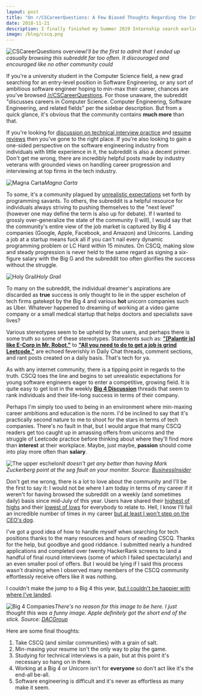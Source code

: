 ```yaml
---
layout: post
title: "On r/CSCareerQuestions: A Few Biased Thoughts Regarding the Internship Search From a Self-Proclaimed Mediocre Student"
date: 2018-11-21
description: I finally finished my Summer 2019 Internship search earlier this month and wanted to rant about one of my most-visited websites not named Leetcode or HackerRank. Here are my extremely biased and unorganized thoughts on a popular community that many of my friends and I read on a weekly if not daily basis.
image: /blog/cscq.png
---
```

![ CSCareerQuestions overview ]( /blog/cscq.png )*I'll be the first to admit that I ended up casually browsing this subreddit far too often. It discouraged and encouraged like no other community could*

If you're a university student in the Computer Science field, a new grad searching for an entry-level position in Software Engineering, or any sort of ambitious software engineer hoping to min-max their career, chances are you've browsed [/r/CSCareerQuestions](https://www.reddit.com/r/cscareerquestions/). For those unaware, the subreddit "discusses careers in Computer Science. Computer Engineering, Software Engineering, and related fields" per the sidebar description. But from a quick glance, it's obvious that the community contains **much more** than that.

If you're looking for [discussion on technical interview practice](https://www.reddit.com/r/cscareerquestions/comments/9w34iv/any_of_you_do_leetcode_after_coming_back_from_work/) and [resume reviews](https://www.reddit.com/r/cscareerquestions/comments/9ypt0h/resume_advice_thread_november_20_2018/) then you've gone to the right place. If you're also looking to gain a one-sided perspective on the software engineering industry from individuals with little experience in it, the subreddit is also a decent primer. Don't get me wrong, there are incredibly helpful posts made by industry veterans with grounded views on handling career progression and interviewing at top firms in the tech industry.

![ Magna Carta ]( /blog/ctci.png )*Magna Carta*

To some, it's a community plagued by [unrealistic expectations](https://www.reddit.com/r/cscareerquestions/comments/9xdfbi/how_would_you_rank_these_offers/) set forth by programming savants. To others, the subreddit is a helpful resource for individuals always striving to pushing themselves to the "next level" (however one may define the term is also up for debate). If I wanted to grossly over-generalize the state of the community (I will), I would say that the community's entire view of the job market is captured by Big 4 companies (Google, Apple, Facebook, and Amazon) and Unicorns. Landing a job at a startup means fuck all if you can't nail every dynamic programming problem or LC Hard within 15 minutes. On CSCQ, making slow and steady progression is never held to the same regard as signing a six-figure salary with the Big G and the subreddit too often glorifies the success without the struggle.

![ Holy Grail ]( /blog/leetcode.png )*Holy Grail*

To many on the subreddit, the individual dreamer's aspirations are discarded as **true** success is only thought to lie in the upper eschelon of tech firms gatekept by the Big 4 and various **hot** unicorn companies such as Uber. Whatever happened to dreaming of working at a video game company or a small medical startup that helps doctors and specialists save lives?

Various stereotypes seem to be upheld by the users, and perhaps there is some truth so some of these stereotypes. Statements such as: [**"[Palantir is] like E-Corp in Mr. Robot."**](https://www.reddit.com/r/cscareerquestions/comments/9w07oy/whats_palantirs_reputation_nowadays/) to [**"All you need to do to get a job is grind Leetcode."**](https://www.reddit.com/r/cscareerquestions/comments/8vng6c/how_much_leetcode_is_enough_people_from_chinese/) are echoed feverishly in Daily Chat threads, comment sections, and rant posts created on a daily basis. That's tech for ya.

As with any internet community, there is a tipping point in regards to the truth. CSCQ toes the line and begins to set unrealistic expectations for young software engineers eager to enter a competitive, growing field. It is quite easy to get lost in the weekly [**Big 4 Discussion**](https://www.reddit.com/r/cscareerquestions/comments/9qxgyo/big_4_discussion_october_24_2018/) threads that seem to rank individuals and their life-long success in terms of their company.

Perhaps I'm simply too used to being in an environment where min-maxing career ambitions and education is the norm. I'd be inclined to say that it's practically second nature to me to shoot for the stars in terms of tech companies. There's no fault in that, but I would argue that many CSCQ readers get too caught up in amassing offers from unicorns and the struggle of Leetcode practice before thinking about where they'll find more than **interest** at their workplace. Maybe, just maybe, **passion** should come into play more often than **salary**.

![ The upper eschelon ]( /blog/zuckerberg.png )*It doesn't get any better than having Mark Zuckerberg point at the seg fault on your monitor. Source: [BusinessInsider](http://static2.uk.businessinsider.com/image/58ecd113dd08955a7d8b460a/how-facebook-keeps-its-employees-the-happiest-according-to-a-former-insider.jpg)*

Don't get me wrong, there is a lot to love about the community and I'll be the first to say it: I would not be where I am today in terms of my career if it weren't for having browsed the subreddit on a weekly (and sometimes daily) basis since mid-July of this year. Users have shared their [highest of highs](https://www.reddit.com/r/cscareerquestions/comments/9z5608/to_all_those_who_are_struggling_with_computer/) and their [lowest of lows](https://www.reddit.com/r/cscareerquestions/comments/2exmdr/do_you_think_my_portfolio_is_too_unimpressive/) for everybody to relate to. Hell, I know I'll fail an incredible number of times in my career [but at least I won't step on the CEO's dog](https://www.reddit.com/r/cscareerquestions/comments/95dgrx/i_am_absolutely_mortified_and_embarrassed_beyond/).

I've got a good idea of how to handle myself when searching for tech positions thanks to the many resources and hours of reading CSCQ. Thanks for the help, but goodbye and good riddance. I submitted nearly a hundred applications and completed over twenty HackerRank screens to land a handful of final round interviews (some of which I failed spectacularly) and an even smaller pool of offers. But I would be lying if I said this process wasn't draining when I observed many members of the CSCQ community effortlessly receive offers like it was nothing.

I couldn't make the jump to a Big 4 this year, [but I couldn't be happier with where I've landed](https://corp.roblox.com/).

![ Big 4 Companies ]( /blog/big4.png )*There's no reason for this image to be here. I just thought this was a funny image. Apple definitely got the short end of the stick. Source: [DACGroup](https://www.dacgroup.com/en-gb/blog/todays-big-4-tech-giants-appeal-human-biology-good-health/)*

Here are some final thoughts: 
1. Take CSCQ (and similar communities) with a grain of salt.
2. Min-maxing your resume isn't the only way to play the game.
3. Studying for technical interviews is a pain, but at this point it's necessary so hang on in there.
4. Working at a Big 4 or Unicorn isn't for **everyone** so don't act like it's the end-all be-all.
5. Software engineering is difficult and it's never as effortless as many make it seem.
